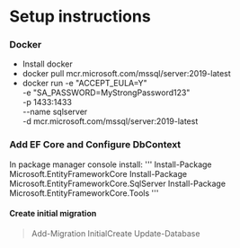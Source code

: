 # Setup instructions

### Docker

* Install docker
* docker pull mcr.microsoft.com/mssql/server:2019-latest
* docker run -e "ACCEPT_EULA=Y" \
           -e "SA_PASSWORD=MyStrongPassword123" \
           -p 1433:1433 \
           --name sqlserver \
           -d mcr.microsoft.com/mssql/server:2019-latest

### Add EF Core and Configure DbContext

In package manager console install:
'''
Install-Package Microsoft.EntityFrameworkCore
Install-Package Microsoft.EntityFrameworkCore.SqlServer
Install-Package Microsoft.EntityFrameworkCore.Tools
'''

#### Create initial migration

> Add-Migration InitialCreate
> Update-Database